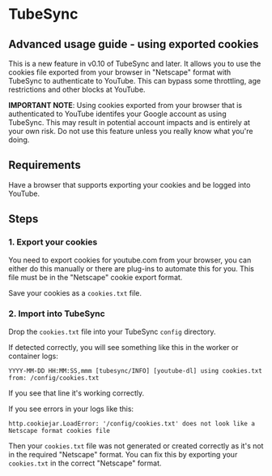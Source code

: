 # TubeSync

## Advanced usage guide - using exported cookies

This is a new feature in v0.10 of TubeSync and later. It allows you to use the cookies
file exported from your browser in "Netscape" format with TubeSync to authenticate
to YouTube. This can bypass some throttling, age restrictions and other blocks at
YouTube.

**IMPORTANT NOTE**: Using cookies exported from your browser that is authenticated
to YouTube identifes your Google account as using TubeSync. This may result in
potential account impacts and is entirely at your own risk. Do not use this
feature unless you really know what you're doing.

## Requirements

Have a browser that supports exporting your cookies and be logged into YouTube.

## Steps

### 1. Export your cookies

You need to export cookies for youtube.com from your browser, you can either do
this manually or there are plug-ins to automate this for you. This file must be
in the "Netscape" cookie export format.

Save your cookies as a `cookies.txt` file.

### 2. Import into TubeSync

Drop the `cookies.txt` file into your TubeSync `config` directory.

If detected correctly, you will see something like this in the worker or container
logs:

```
YYYY-MM-DD HH:MM:SS,mmm [tubesync/INFO] [youtube-dl] using cookies.txt from: /config/cookies.txt
```

If you see that line it's working correctly.

If you see errors in your logs like this:

```
http.cookiejar.LoadError: '/config/cookies.txt' does not look like a Netscape format cookies file
```

Then your `cookies.txt` file was not generated or created correctly as it's not
in the required "Netscape" format. You can fix this by exporting your `cookies.txt`
in the correct "Netscape" format.
